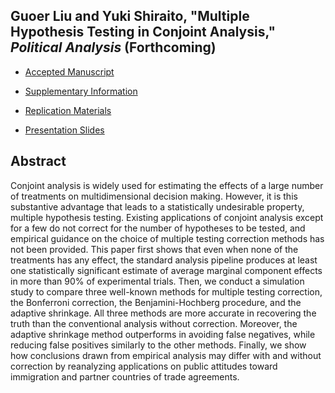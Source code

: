 ## Guoer Liu and Yuki Shiraito, "Multiple Hypothesis Testing in Conjoint Analysis," _Political Analysis_ (Forthcoming)

<!-- - [FirstView (DOI: )](https://doi.org/) -->

- [Accepted Manuscript](../files/multitestcjoint.pdf)

- [Supplementary Information](../files/multitestcjoint_sup.pdf)

- [Replication Materials](https://doi.org/10.7910/DVN/HIPDOP)

- [Presentation Slides](../files/multitestcjoint_slides.pdf)

## Abstract
Conjoint analysis is widely used for estimating the effects of a large number of treatments on multidimensional decision making. However, it is this substantive advantage that leads to a statistically undesirable property, multiple hypothesis testing. Existing applications of conjoint analysis except for a few do not correct for the number of hypotheses to be tested, and empirical guidance on the choice of multiple testing correction methods has not been provided. This paper first shows that even when none of the treatments has any effect, the standard analysis pipeline produces at least one statistically significant estimate of average marginal component effects in more than 90\% of experimental trials. Then, we conduct a simulation study to compare three well-known methods for multiple testing correction, the Bonferroni correction, the Benjamini-Hochberg procedure, and the adaptive shrinkage. All three methods are more accurate in recovering the truth than the conventional analysis without correction. Moreover, the adaptive shrinkage method outperforms in avoiding false negatives, while reducing false positives similarly to the other methods. Finally, we show how conclusions drawn from empirical analysis may differ with and without correction by reanalyzing applications on public attitudes toward immigration and partner countries of trade agreements.

